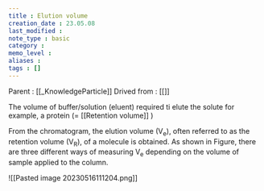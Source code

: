 ```yaml
---
title : Elution volume
creation_date : 23.05.08
last_modified :
note_type : basic
category :
memo_level :
aliases : 
tags : []
---
```


Parent : [[_KnowledgeParticle]]
Drived from : [[]]

The volume of buffer/solution (eluent) required ti elute the solute for example, a protein (= [[Retention volume]] )

From the chromatogram, the elution volume (V<sub>e</sub>), often referred to as the retention volume (V<sub>R</sub>), of a molecule is obtained. As shown in Figure, there are three different ways of measuring V<sub>e</sub> depending on the volume of sample applied to the column.

![[Pasted image 20230516111204.png]]